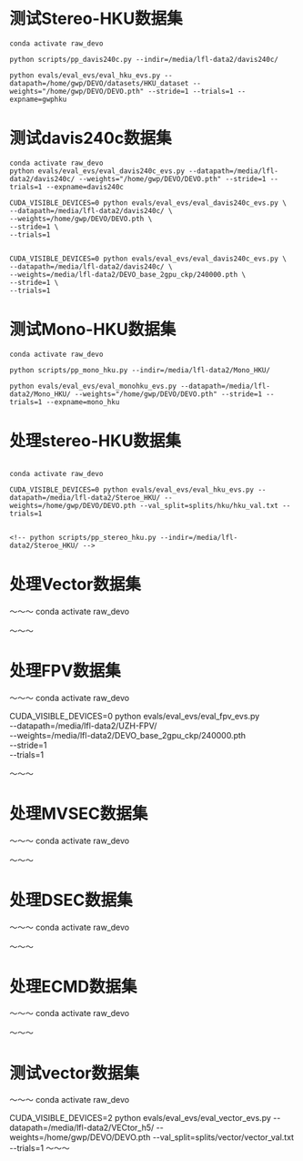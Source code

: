 # 测试Stereo-HKU数据集
~~~
conda activate raw_devo

python scripts/pp_davis240c.py --indir=/media/lfl-data2/davis240c/

python evals/eval_evs/eval_hku_evs.py --datapath=/home/gwp/DEVO/datasets/HKU_dataset --weights="/home/gwp/DEVO/DEVO.pth" --stride=1 --trials=1 --expname=gwphku
~~~

# 测试davis240c数据集
~~~
conda activate raw_devo
python evals/eval_evs/eval_davis240c_evs.py --datapath=/media/lfl-data2/davis240c/ --weights="/home/gwp/DEVO/DEVO.pth" --stride=1 --trials=1 --expname=davis240c

CUDA_VISIBLE_DEVICES=0 python evals/eval_evs/eval_davis240c_evs.py \
--datapath=/media/lfl-data2/davis240c/ \
--weights=/home/gwp/DEVO/DEVO.pth \
--stride=1 \
--trials=1


CUDA_VISIBLE_DEVICES=0 python evals/eval_evs/eval_davis240c_evs.py \
--datapath=/media/lfl-data2/davis240c/ \
--weights=/media/lfl-data2/DEVO_base_2gpu_ckp/240000.pth \
--stride=1 \
--trials=1

~~~

# 测试Mono-HKU数据集
~~~
conda activate raw_devo

python scripts/pp_mono_hku.py --indir=/media/lfl-data2/Mono_HKU/

python evals/eval_evs/eval_monohku_evs.py --datapath=/media/lfl-data2/Mono_HKU/ --weights="/home/gwp/DEVO/DEVO.pth" --stride=1 --trials=1 --expname=mono_hku

~~~

# 处理stereo-HKU数据集
~~~

conda activate raw_devo

CUDA_VISIBLE_DEVICES=0 python evals/eval_evs/eval_hku_evs.py --datapath=/media/lfl-data2/Steroe_HKU/ --weights=/home/gwp/DEVO/DEVO.pth --val_split=splits/hku/hku_val.txt --trials=1


<!-- python scripts/pp_stereo_hku.py --indir=/media/lfl-data2/Steroe_HKU/ -->
~~~

# 处理Vector数据集
～～～
conda activate raw_devo

<!-- python scripts/pp_vector_rosbag.py --indir=/media/lfl-data2/VECtor/ -->
～～～

# 处理FPV数据集
～～～
conda activate raw_devo

<!-- python scripts/pp_fpv.py --indir=/media/lfl-data2/UZH-FPV/ -->

CUDA_VISIBLE_DEVICES=0 python evals/eval_evs/eval_fpv_evs.py \
--datapath=/media/lfl-data2/UZH-FPV/ \
--weights=/media/lfl-data2/DEVO_base_2gpu_ckp/240000.pth \
--stride=1 \
--trials=1

～～～

# 处理MVSEC数据集
～～～
conda activate raw_devo

<!-- python scripts/pp_mvsec_rosbag.py --indir=/media/lfl-data2/MVSEC/ -->
～～～

# 处理DSEC数据集
～～～
conda activate raw_devo

<!-- python scripts/pp_dsec.py --indir=/media/lfl-data2/DSEC/ -->
～～～

# 处理ECMD数据集
～～～
conda activate raw_devo

<!-- python scripts/pp_ecmd.py --indir=/media/lfl-data2/ECMD/ -->
～～～

# 测试vector数据集
～～～
conda activate raw_devo

CUDA_VISIBLE_DEVICES=2 python evals/eval_evs/eval_vector_evs.py --datapath=/media/lfl-data2/VECtor_h5/ --weights=/home/gwp/DEVO/DEVO.pth --val_split=splits/vector/vector_val.txt --trials=1
～～～